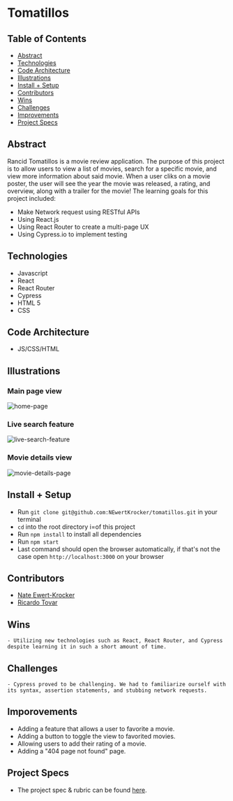 # Tomatillos


## Table of Contents
  - [Abstract](#bstract)
  - [Technologies](#technologies)
  - [Code Architecture](#code-architecture)
  - [Illustrations](#illustrations)
  - [Install + Setup](#install-+-set-up)
  - [Contributors](#contributors)
- [Wins](#wins)
- [Challenges](#challenges)
- [Improvements](#improvements)
- [Project Specs](#project-specs)

## Abstract
Rancid Tomatillos is a movie review application. The purpose of this project is to allow users to view a list of movies, search for a specific movie, and view more information about said movie. When a user cliks on a movie poster, the user will see the year the movie was released, a rating, and overview, along with a trailer for the movie! The learning goals for this project included:
  - Make Network request using RESTful APIs
  - Using React.js
  - Using React Router to create a multi-page UX
  - Using Cypress.io to implement testing

## Technologies
  - Javascript
  - React
  - React Router
  - Cypress
  - HTML 5
  - CSS


## Code Architecture
- JS/CSS/HTML

## Illustrations

### Main page view
<img src="src/assets/recording.gif" alt="home-page"/>

### Live search feature
<img src="src/assets/search.gif" alt="live-search-feature"/>

### Movie details view
<img src="src/assets/movie-details.gif" alt="movie-details-page"/>

## Install + Setup
- Run `git clone git@github.com:NEwertKrocker/tomatillos.git` in your terminal
- `cd` into the root directory i=of this project
- Run `npm install` to install all dependencies
- Run `npm start`
- Last command should open the browser automatically, if that's not the case open `http://localhost:3000` on your browser

## Contributors
  - [Nate Ewert-Krocker](https://github.com/NEwertKrocker)
  - [Ricardo Tovar](https://github.com/JRicardoT)

## Wins
	- Utilizing new technologies such as React, React Router, and Cypress despite learning it in such a short amount of time.

## Challenges
	- Cypress proved to be challenging. We had to familiarize ourself with its syntax, assertion statements, and stubbing network requests.

## Imporovements
- Adding a feature that allows a user to favorite a movie.
- Adding a button to toggle the view to favorited movies.
- Allowing users to add their rating of a movie.
- Adding a "404 page not found" page.

## Project Specs
  - The project spec & rubric can be found [here](https://frontend.turing.edu/projects/module-3/rancid-tomatillos-v3.html).
